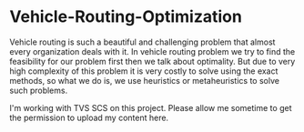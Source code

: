 # Vehicle-Routing-Optimization

Vehicle routing is such a beautiful and challenging problem that almost every organization deals with it.
In vehicle routing problem we try to find the feasibility for our problem first then we talk about optimality. But 
due to very high complexity of this problem it is very costly to solve using the exact methods, so what we do is,
we use heuristics or metaheuristics to solve such problems.


I'm working with TVS SCS on this project. Please allow me sometime to get the permission to upload my content here.
